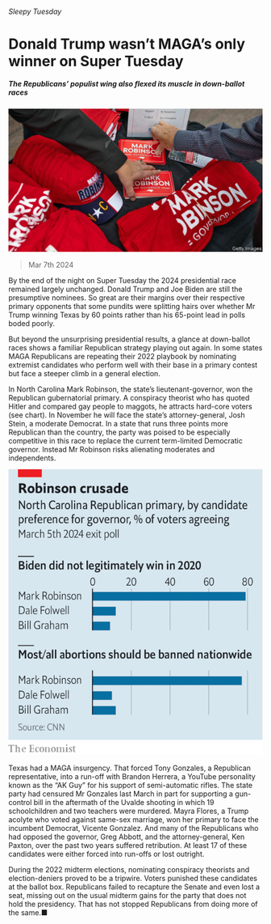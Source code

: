 ###### Sleepy Tuesday

# Donald Trump wasn’t MAGA’s only winner on Super Tuesday 

##### The Republicans’ populist wing also flexed its muscle in down-ballot races 

![image](images/20240309_USP510.jpg) 

> Mar 7th 2024 

By the end of the night on Super Tuesday the 2024 presidential race remained largely unchanged. Donald Trump and Joe Biden are still the presumptive nominees. So great are their margins over their respective primary opponents that some pundits were splitting hairs over whether Mr Trump winning Texas by 60 points rather than his 65-point lead in polls boded poorly. 

But beyond the unsurprising presidential results, a glance at down-ballot races shows a familiar Republican strategy playing out again. In some states MAGA Republicans are repeating their 2022 playbook by nominating extremist candidates who perform well with their base in a primary contest but face a steeper climb in a general election.


In North Carolina Mark Robinson, the state’s lieutenant-governor, won the Republican gubernatorial primary. A conspiracy theorist who has quoted Hitler and compared gay people to maggots, he attracts hard-core voters (see chart). In November he will face the state’s attorney-general, Josh Stein, a moderate Democrat. In a state that runs three points more Republican than the country, the party was poised to be especially competitive in this race to replace the current term-limited Democratic governor. Instead Mr Robinson risks alienating moderates and independents.

![image](images/20240309_USC730.png) 


Texas had a MAGA insurgency. That forced Tony Gonzales, a Republican representative, into a run-off with Brandon Herrera, a YouTube personality known as the “AK Guy” for his support of semi-automatic rifles. The state party had censured Mr Gonzales last March in part for supporting a gun-control bill in the aftermath of the Uvalde shooting in which 19 schoolchildren and two teachers were murdered. Mayra Flores, a Trump acolyte who voted against same-sex marriage, won her primary to face the incumbent Democrat, Vicente Gonzalez. And many of the Republicans who had opposed the governor, Greg Abbott, and the attorney-general, Ken Paxton, over the past two years suffered retribution. At least 17 of these candidates were either forced into run-offs or lost outright.

During the 2022 midterm elections, nominating conspiracy theorists and election-deniers proved to be a tripwire. Voters punished these candidates at the ballot box. Republicans failed to recapture the Senate and even lost a seat, missing out on the usual midterm gains for the party that does not hold the presidency. That has not stopped Republicans from doing more of the same.■


